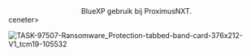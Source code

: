 <center>BlueXP gebruik bij ProximusNXT.</center>ceneter>

![TASK-97507-Ransomware_Protection-tabbed-band-card-376x212-V1_tcm19-105532](https://github.com/user-attachments/assets/f1e4f261-c0fc-46da-9364-7aaac985fa52)
